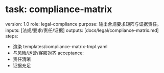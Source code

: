 # task: compliance-matrix

version: 1.0
role: legal-compliance
purpose: 输出合规要求矩阵与证据责任。
inputs: [法规/要求/责任/证据]
outputs: [docs/legal/compliance-matrix.md]
steps:

- 渲染 templates/compliance-matrix-tmpl.yaml
- 与风险/运营/客服对齐
  acceptance:
- 责任清晰
- 证据充足
